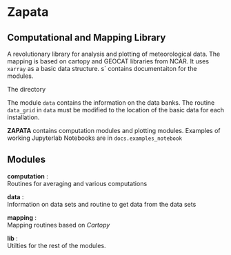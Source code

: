 # Zapata
## Computational and Mapping Library   

A revolutionary library for analysis and plotting of meteorological data. The mapping is based on cartopy and GEOCAT libraries from NCAR.
It uses `xarray` as a basic data structure. s` contains documentaiton for the modules.

The directory 

The module `data` contains the information on the data banks. The routine `data_grid` in `data` must be modified to the location of the basic data for each installation.

**ZAPATA** contains computation modules and plotting modules. Examples of working Jupyterlab Notebooks are in `docs.examples_notebook`

Modules
-----------
    
**computation** :   
    Routines for averaging and various computations
    
**data** :  
    Information on data sets and routine to get data from the data sets

**mapping** :   
    Mapping routines based on *Cartopy*
    
**lib** :   
    Utilties for the rest of the modules.
